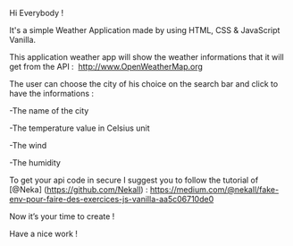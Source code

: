 Hi Everybody !

It's a simple Weather Application made by using HTML, CSS & JavaScript Vanilla.

This application weather app will show the weather informations that it will get from the API :
 http://www.OpenWeatherMap.org

The user can choose the city of his choice on the search bar and click to have the informations : 

-The name of the city 

-The temperature value in Celsius unit

-The wind

-The humidity

To get your api code in secure I suggest you to follow the tutorial of [@Neka] (https://github.com/Nekall) :
https://medium.com/@nekall/fake-env-pour-faire-des-exercices-js-vanilla-aa5c06710de0

Now it’s your time to create !

Have a nice work ! 
